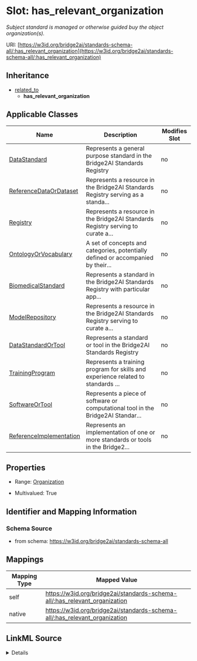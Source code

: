 

# Slot: has_relevant_organization


_Subject standard is managed or otherwise guided buy the object organization(s)._





URI: [https://w3id.org/bridge2ai/standards-schema-all/:has_relevant_organization](https://w3id.org/bridge2ai/standards-schema-all/:has_relevant_organization)




## Inheritance

* [related_to](related_to.md)
    * **has_relevant_organization**






## Applicable Classes

| Name | Description | Modifies Slot |
| --- | --- | --- |
| [DataStandard](DataStandard.md) | Represents a general purpose standard in the Bridge2AI Standards Registry |  no  |
| [ReferenceDataOrDataset](ReferenceDataOrDataset.md) | Represents a resource in the Bridge2AI Standards Registry serving as a standa... |  no  |
| [Registry](Registry.md) | Represents a resource in the Bridge2AI Standards Registry serving to curate a... |  no  |
| [OntologyOrVocabulary](OntologyOrVocabulary.md) | A set of concepts and categories, potentially defined or accompanied by their... |  no  |
| [BiomedicalStandard](BiomedicalStandard.md) | Represents a standard in the Bridge2AI Standards Registry with particular app... |  no  |
| [ModelRepository](ModelRepository.md) | Represents a resource in the Bridge2AI Standards Registry serving to curate a... |  no  |
| [DataStandardOrTool](DataStandardOrTool.md) | Represents a standard or tool in the Bridge2AI Standards Registry |  no  |
| [TrainingProgram](TrainingProgram.md) | Represents a training program for skills and experience related to standards ... |  no  |
| [SoftwareOrTool](SoftwareOrTool.md) | Represents a piece of software or computational tool in the Bridge2AI Standar... |  no  |
| [ReferenceImplementation](ReferenceImplementation.md) | Represents an implementation of one or more standards or tools in the Bridge2... |  no  |







## Properties

* Range: [Organization](Organization.md)

* Multivalued: True





## Identifier and Mapping Information







### Schema Source


* from schema: https://w3id.org/bridge2ai/standards-schema-all




## Mappings

| Mapping Type | Mapped Value |
| ---  | ---  |
| self | https://w3id.org/bridge2ai/standards-schema-all/:has_relevant_organization |
| native | https://w3id.org/bridge2ai/standards-schema-all/:has_relevant_organization |




## LinkML Source

<details>
```yaml
name: has_relevant_organization
description: Subject standard is managed or otherwise guided buy the object organization(s).
from_schema: https://w3id.org/bridge2ai/standards-schema-all
rank: 1000
is_a: related_to
domain: DataStandardOrTool
inherited: true
alias: has_relevant_organization
domain_of:
- DataStandardOrTool
range: Organization
multivalued: true

```
</details>